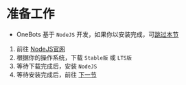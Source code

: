 # 准备工作
- OneBots 基于 `NodeJS` 开发，如果你以安装完成，可[跳过本节](./start.md)
1. 前往 [NodeJS官网](https://nodejs.org)
2. 根据你的操作系统，下载 `Stable版` 或 `LTS版`
3. 等待下载完成后，安装 `NodeJS`
4. 等待安装完成后，前往 [下一节](./start.md)

